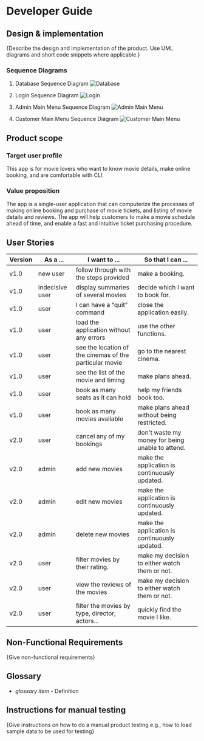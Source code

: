 # Developer Guide

## Design & implementation

{Describe the design and implementation of the product. Use UML diagrams and short code snippets where applicable.}

### Sequence Diagrams
1. Database Sequence Diagram
   ![Database](Database.png)
   
1. Login Sequence Diagram
   ![Login](Login.png)
   
2. Admin Main Menu Sequence Diagram
   ![Admin Main Menu](AdminMainMenu.png)
   

3. Customer Main Menu Sequence Diagram
   ![Customer Main Menu](CustomerMainMenu.png)


## Product scope
### Target user profile

This app is for movie lovers who want to know movie details, make online booking, and are comfortable with CLI.

### Value proposition

The app is a single-user application that can computerize the processes of making online booking and purchase of movie tickets, and listing of movie details and reviews.
The app will help customers to make a movie schedule ahead of time, and enable a fast and intuitive ticket purchasing procedure.


## User Stories

|Version| As a ... | I want to ... | So that I can ...|
|--------|----------|---------------|------------------|
|v1.0|new user|follow through with the steps provided|make a booking.|
|v1.0|indecisive user|display summaries of several movies|decide which I want to book for.|
|v1.0|user|I can have a “quit” command|close the application easily.|
|v1.0|user|load the application without any errors|use the other functions.|
|v1.0|user|see the location of the cinemas of the particular movie|go to the nearest cinema.|
|v1.0|user|see the list of the movie and timing|make plans ahead.|
|v1.0|user|book as many seats as it can hold|help my friends book too.|
|v1.0|user|book as many movies available|make plans ahead without being restricted.|
|v2.0|user|cancel any of my bookings|don't waste my money for being unable to attend.|
|v2.0|admin|add new movies|make the application is continuously updated.|
|v2.0|admin|edit new movies|make the application is continuously updated.|
|v2.0|admin|delete new movies|make the application is continuously updated.|
|v2.0|user|filter movies by their rating.|make my decision to either watch them or not.|
|v2.0|user|view the reviews of the movies|make my decision to either watch them or not.|
|v2.0|user|filter the movies by type, director, actors...|quickly find the movie I like.|


## Non-Functional Requirements

{Give non-functional requirements}

## Glossary

* *glossary item* - Definition

## Instructions for manual testing

{Give instructions on how to do a manual product testing e.g., how to load sample data to be used for testing}

